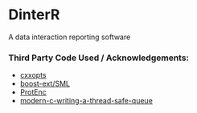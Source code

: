 # DinterR
A data interaction reporting software

### Third Party Code Used / Acknowledgements:
- [cxxopts](https://github.com/jarro2783/cxxopts)
- [boost-ext/SML](https://github.com/boost-ext/sml)
- [ProtEnc](https://github.com/nitnelave/ProtEnc)
- [modern-c-writing-a-thread-safe-queue](https://codetrips.com/2020/07/26/modern-c-writing-a-thread-safe-queue)
